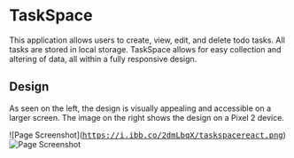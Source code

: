 # TaskSpace

This application allows users to create, view, edit, and delete todo tasks. All tasks are stored in local storage. TaskSpace allows for easy collection and altering of data, all within a fully responsive design.


## Design

As seen on the left, the design is visually appealing and accessible on a larger screen. The image on the right shows the design on a Pixel 2 device.

![Page Screenshot](<kbd><img>https://i.ibb.co/2dmLbqX/taskspacereact.png</img></kbd>)
![Page Screenshot](https://i.ibb.co/RPFMmWZ/taskspacereactmobile.png)